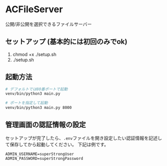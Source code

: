 # ACFileServer
公開/非公開を選択できるファイルサーバー

## セットアップ (基本的には初回のみでok)
1. chmod +x ./setup.sh
2. ./setup.sh

## 起動方法
```bash
# デフォルトでは80番ポートで起動
venv/bin/python3 main.py

# ポートを指定して起動
venv/bin/python3 main.py 8000
```

## 管理画面の認証情報の設定
セットアップが完了したら、`.env`ファイルを開き設定したい認証情報を記述して保存してから起動してください。
下記は例です。
```
ADMIN_USERNAME=superStrongUser
ADMIN_PASSWORD=superStrongPassword
```